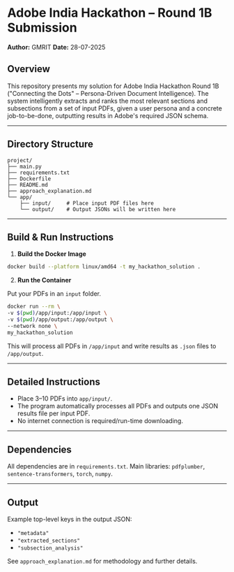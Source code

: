 # Adobe India Hackathon – Round 1B Submission

**Author:** GMRIT
**Date:** 28-07-2025

## Overview

This repository presents my solution for Adobe India Hackathon Round 1B ("Connecting the Dots" – Persona-Driven Document Intelligence). The system intelligently extracts and ranks the most relevant sections and subsections from a set of input PDFs, given a user persona and a concrete job-to-be-done, outputting results in Adobe's required JSON schema.

---

## Directory Structure
```
project/
├── main.py
├── requirements.txt
├── Dockerfile
├── README.md
├── approach_explanation.md
└── app/
    ├── input/     # Place input PDF files here
    └── output/    # Output JSONs will be written here

```
---

## Build & Run Instructions

1. **Build the Docker Image**

```bash
docker build --platform linux/amd64 -t my_hackathon_solution .
```

2. **Run the Container**

Put your PDFs in an `input` folder.

```bash
docker run --rm \
-v $(pwd)/app/input:/app/input \
-v $(pwd)/app/output:/app/output \
--network none \
my_hackathon_solution
```

This will process all PDFs in `/app/input` and write results as `.json` files to `/app/output`.

---

## Detailed Instructions

* Place 3–10 PDFs into `app/input/`.
* The program automatically processes all PDFs and outputs one JSON results file per input PDF.
* No internet connection is required/run-time downloading.

---

## Dependencies

All dependencies are in `requirements.txt`.
Main libraries: `pdfplumber`, `sentence-transformers`, `torch`, `numpy`.

---

## Output

Example top-level keys in the output JSON:

* `"metadata"`
* `"extracted_sections"`
* `"subsection_analysis"`

See `approach_explanation.md` for methodology and further details.



